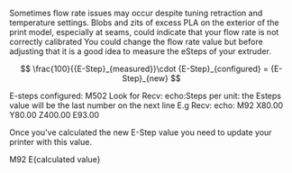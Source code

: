 Sometimes flow rate issues may occur despite tuning retraction and temperature settings.
Blobs and zits of excess PLA on the exterior of the print model, especially at seams, could indicate that your flow rate is not correctly calibrated
You could change the flow rate value but before adjusting that it is a good idea to measure the eSteps of your extruder.

$$
\frac{100}{{E-Step}_{measured}}\cdot {E-Step}_{configured} = {E-Step}_{new}
$$

E-steps configured:
M502
Look for Recv: echo:Steps per unit:
the Esteps value will be the last number on the next line
E.g
Recv: echo: M92 X80.00 Y80.00 Z400.00 E93.00

Once you've calculated the new E-Step value you need to update your printer with this value.

M92 E{calculated value}
